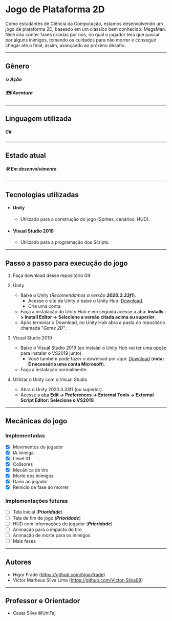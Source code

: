 # Jogo de Plataforma 2D
Como estudantes de Ciência da Computação, estamos desenvolvendo um jogo de plataforma 2D, baseado em um clássico bem conhecido: MegaMan. <br>
Nele irão conter fases criadas por nós, no qual o jogador terá que passar por alguns inimigos, tomando os cuidados para não morrer e conseguir chegar até o final, assim, avançando ao próximo desafio.
<hr>

## Gênero
##### :boom: Ação
##### :world_map: Aventura
<hr>

## Linguagem utilizada
##### C#
<hr>

## Estado atual
##### :hammer_and_wrench: Em desenvolvimento
<hr>

## Tecnologias utilizadas
- #### Unity
  - Utilizado para a construção do jogo (Sprites, cenários, HUD).
- #### Visual Studio 2019
  - Utilizado para a programação dos Scripts.
<hr>

## Passo a passo para execução do jogo
1. Faça download desse repositório Git.

2. Unity
   - Baixe o Unity (_Recomendamos a versão **2020.3.33f1**_).
     - Acesse o site da Unity e baixe o Unity Hub: [Download](https://unity3d.com/pt/get-unity/download).
     - Crie uma conta.
   - Faça a instalação do Unity Hub e em seguida acesse a aba: **Installs -> Install Editor -> Selecione a versão citada acima ou superior**.
   - Após terminar o Download, no Unity Hub abra a pasta do repositório chamada "_Game 2D_".

3. Visual Studio 2019
   - Baixe o Visual Studio 2019 (ao instalar o Unity Hub vai ter uma opção para instalar o VS2019 junto).
     - Você também pode fazer o download por aqui: [Download](https://visualstudio.microsoft.com/pt-br/vs/older-downloads/) (**nota: É necessário uma conta Microsoft**).
   - Faça a instalação normalmente.

4. Utilizar o Unity com o Visual Studio
   - Abra o Unity 2020.3.33f1 (ou superior).
   - Acesse a aba **Edit -> Preferences -> External Tools -> External Script Editor: Selecione o VS2019**.
<hr>

## Mecânicas do jogo
### Implementadas
- [X] Movimentos do jogador
- [X] IA inimiga
- [X] Level 01
- [X] Colisores
- [X] Mecânica de tiro
- [X] Morte dos inimigos
- [X] Dano ao jogador
- [X] Reinicio de fase ao morrer

### Implementações futuras
- [ ] Tela inicial (**_Prioridade_**)
- [ ] Tela de fim de jogo (**_Prioridade_**)
- [ ] HUD com informações do jogador (**_Prioridade_**)
- [ ] Animação para o impacto do tiro
- [ ] Animação de morte para os inimigos
- [ ] Mais fases
<hr>

## Autores
- Higor Frade (https://github.com/higorfrade)
- Victor Matheus Silva Lima (https://github.com/Victor-Silva98)
<hr>

## Professor e Orientador
- Cesar Silva @UniFaj
